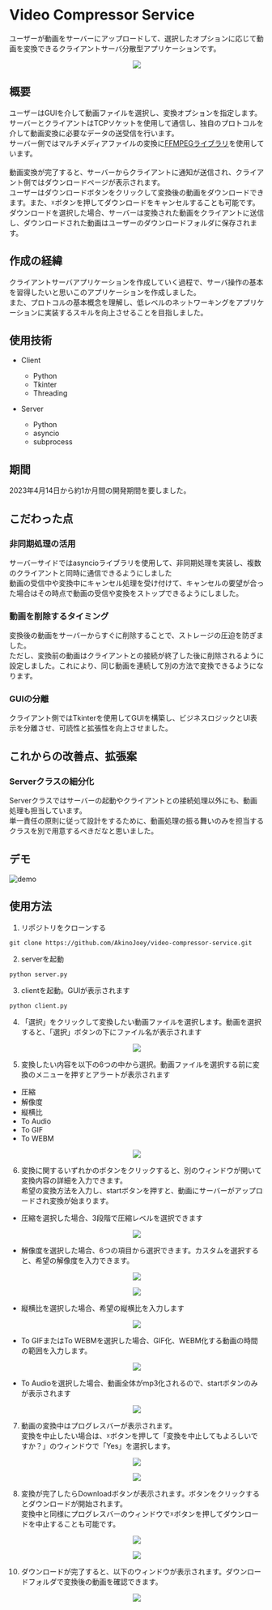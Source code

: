 # Video Compressor Service
ユーザーが動画をサーバーにアップロードして、選択したオプションに応じて動画を変換できるクライアントサーバ分散型アプリケーションです。
<p align="center">
  <img src="https://github.com/AkinoJoey/video-compressor-service/assets/124570638/0cb78dc1-52d3-4f24-b72a-672c69ce78ed" />
</p>

## 概要

ユーザーはGUIを介して動画ファイルを選択し、変換オプションを指定します。<br>
サーバーとクライアントはTCPソケットを使用して通信し、独自のプロトコルを介して動画変換に必要なデータの送受信を行います。<br>
サーバー側ではマルチメディアファイルの変換に[FFMPEGライブラリ](https://ffmpeg.org/about.html)を使用しています。
<br>
<br>
動画変換が完了すると、サーバーからクライアントに通知が送信され、クライアント側ではダウンロードページが表示されます。<br>
ユーザーはダウンロードボタンをクリックして変換後の動画をダウンロードできます。また、☓ボタンを押してダウンロードをキャンセルすることも可能です。<br>
ダウンロードを選択した場合、サーバーは変換された動画をクライアントに送信し、ダウンロードされた動画はユーザーのダウンロードフォルダに保存されます。

## 作成の経緯
クライアントサーバアプリケーションを作成していく過程で、サーバ操作の基本を習得したいと思いこのアプリケーションを作成しました。<br>
また、プロトコルの基本概念を理解し、低レベルのネットワーキングをアプリケーションに実装するスキルを向上させることを目指しました。

## 使用技術
- Client
  - Python
  - Tkinter
  - Threading

- Server
  - Python
  - asyncio
  - subprocess

## 期間
2023年4月14日から約1か月間の開発期間を要しました。

## こだわった点
### 非同期処理の活用
サーバーサイドではasyncioライブラリを使用して、非同期処理を実装し、複数のクライアントと同時に通信できるようにしました<br>
動画の受信中や変換中にキャンセル処理を受け付けて、キャンセルの要望が合った場合はその時点で動画の受信や変換をストップできるようにしました。<br>

### 動画を削除するタイミング
変換後の動画をサーバーからすぐに削除することで、ストレージの圧迫を防ぎました。<br>
ただし、変換前の動画はクライアントとの接続が終了した後に削除されるように設定しました。これにより、同じ動画を連続して別の方法で変換できるようになります。

### GUIの分離
クライアント側ではTkinterを使用してGUIを構築し、ビジネスロジックとUI表示を分離させ、可読性と拡張性を向上させました。

## これからの改善点、拡張案
### Serverクラスの細分化
Serverクラスではサーバーの起動やクライアントとの接続処理以外にも、動画処理も担当しています。<br>
単一責任の原則に従って設計をするために、動画処理の振る舞いのみを担当するクラスを別で用意するべきだなと思いました。

## デモ
![demo](https://github.com/AkinoJoey/video-compressor-service/assets/124570638/3bbbe40f-04ba-40b9-9aa2-0944ddc0754c)

## 使用方法
1. リポジトリをクローンする
```
git clone https://github.com/AkinoJoey/video-compressor-service.git
```
2. serverを起動
```
python server.py
```
3. clientを起動。GUIが表示されます
```
python client.py
```
4. 「選択」をクリックして変換したい動画ファイルを選択します。動画を選択すると、「選択」ボタンの下にファイル名が表示されます
<p align="center">
  <img src="https://github.com/AkinoJoey/video-compressor-service/assets/124570638/8340e06e-bbb9-4c91-becc-2af1de59f27b" />
</p>

5. 変換したい内容を以下の6つの中から選択。動画ファイルを選択する前に変換のメニューを押すとアラートが表示されます
- 圧縮
- 解像度
- 縦横比
- To Audio
- To GIF
- To WEBM

<p align="center">
  <img src="https://github.com/AkinoJoey/video-compressor-service/assets/124570638/a5dd4419-cc8d-4b0c-b83c-3d7caaedd100" />
</p>

6. 変換に関するいずれかのボタンをクリックすると、別のウィンドウが開いて変換内容の詳細を入力できます。<br>希望の変換方法を入力し、startボタンを押すと、動画にサーバーがアップロードされ変換が始まります。
- 圧縮を選択した場合、3段階で圧縮レベルを選択できます
<p align="center">
  <img src="https://github.com/AkinoJoey/video-compressor-service/assets/124570638/2367b849-07e8-42e6-9957-baf576ca7cc1" />
</p>
  
- 解像度を選択した場合、6つの項目から選択できます。カスタムを選択すると、希望の解像度を入力できます。
  
<p align="center">
  <img src="https://github.com/AkinoJoey/video-compressor-service/assets/124570638/05234fa7-3a4b-4bf6-84ea-cdfea1ee579c" />
</p>

<p align="center">
  <img src="https://github.com/AkinoJoey/video-compressor-service/assets/124570638/cc30fbe1-0579-4a51-989a-be61234b4582" />
</p>

- 縦横比を選択した場合、希望の縦横比を入力します

<p align="center">
  <img src="https://github.com/AkinoJoey/video-compressor-service/assets/124570638/f1e78531-e30b-4fa6-be6a-cbf32559e355" />
</p>

- To GIFまたはTo WEBMを選択した場合、GIF化、WEBM化する動画の時間の範囲を入力します。
  
<p align="center">
  <img src="https://github.com/AkinoJoey/video-compressor-service/assets/124570638/391a7a81-f838-49ee-b186-8e80109e51aa" />
</p>

- To Audioを選択した場合、動画全体がmp3化されるので、startボタンのみが表示されます
<p align="center">
  <img src="https://github.com/AkinoJoey/video-compressor-service/assets/124570638/45ba5b51-3f7a-4d22-8416-c44154174c32" />
</p>

7. 動画の変換中はプログレスバーが表示されます。<br>変換を中止したい場合は、☓ボタンを押して「変換を中止してもよろしいですか？」のウィンドウで「Yes」を選択します。
<p align="center">
  <img src="https://github.com/AkinoJoey/video-compressor-service/assets/124570638/bb46a8da-e001-40e9-bd39-7f6944586001" />
</p>
<p align="center">
  <img src="https://github.com/AkinoJoey/video-compressor-service/assets/124570638/1922e0c2-1191-41b5-a49e-3054d023b078" />
</p>

8. 変換が完了したらDownloadボタンが表示されます。ボタンをクリックするとダウンロードが開始されます。<br>変換中と同様にプログレスバーのウィンドウで☓ボタンを押してダウンロードを中止することも可能です。
<p align="center">
  <img src="https://github.com/AkinoJoey/video-compressor-service/assets/124570638/c4c77b5a-5674-414e-a73c-06f2335831d2" />
</p>

<p align="center">
  <img src="https://github.com/AkinoJoey/video-compressor-service/assets/124570638/8ae40cb2-27db-4d48-b747-eda35606e4bf" />
</p>

10. ダウンロードが完了すると、以下のウィンドウが表示されます。ダウンロードフォルダで変換後の動画を確認できます。
<p align="center">
  <img src="https://github.com/AkinoJoey/video-compressor-service/assets/124570638/f4c6aed3-a6c3-40da-b89f-a535c2e2dd2c" />
</p>


